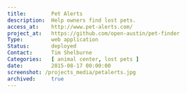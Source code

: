 ```yaml
---
title:        Pet Alerts
description:  Help owners find lost pets.
access_at:    http://www.pet-alerts.com/
project_at:   https://github.com/open-austin/pet-finder
Type:         web application
Status:       deployed
Contact:      Tim Shelburne
Categories:   [ animal center, lost pets ]
date:         2015-08-17 00:00:00
screenshot: /projects_media/petalerts.jpg
archived:     true
---
```

